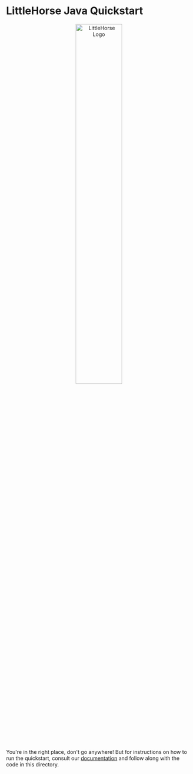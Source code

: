 # LittleHorse Java Quickstart

<p align="center">
<img alt="LittleHorse Logo" src="https://littlehorse.io/img/logo-wordmark-white.png" width="50%">
</p>

You're in the right place, don't go anywhere! But for instructions on how to run the quickstart, consult our [documentation](https://littlehorse.io/docs/getting-started/quickstart?sdk=java) and follow along with the code in this directory.
